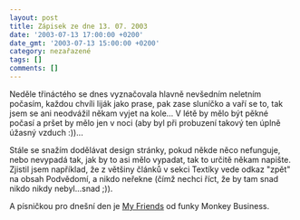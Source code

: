 ```yaml
---
layout: post
title: Zápisek ze dne 13. 07. 2003
date: '2003-07-13 17:00:00 +0200'
date_gmt: '2003-07-13 15:00:00 +0200'
category: nezařazené
tags: []
comments: []
---
```

<p>Neděle třináctého se dnes vyznačovala hlavně nevšedním neletním počasím,  každou chvíli liják jako prase, pak zase sluníčko a vaří se to, tak jsem se ani  neodvážil někam vyjet na kole... V létě by mělo být pěkné počasí a <span  class="oranz">pršet by mělo jen v noci</span> (aby byl při probuzení takový ten  úplně úžasný vzduch :))...</p>
<p>Stále se snažím dodělávat design stránky, pokud někde něco nefunguje, nebo  nevypadá tak, jak by to asi mělo vypadat, tak to určitě někam napište. Zjistil jsem  například, že z většiny článků v sekci Textíky vede odkaz &quot;zpět&quot; na  obsah Podvědomí, a nikdo neřekne (čímž nechci říct, že by tam snad nikdo nikdy  nebyl...snad ;)).</p>
<p>A písničkou pro dnešní den je <a href="art.php?a=my_friends.htm">My Friends</a> od  funky Monkey Business.</p>
